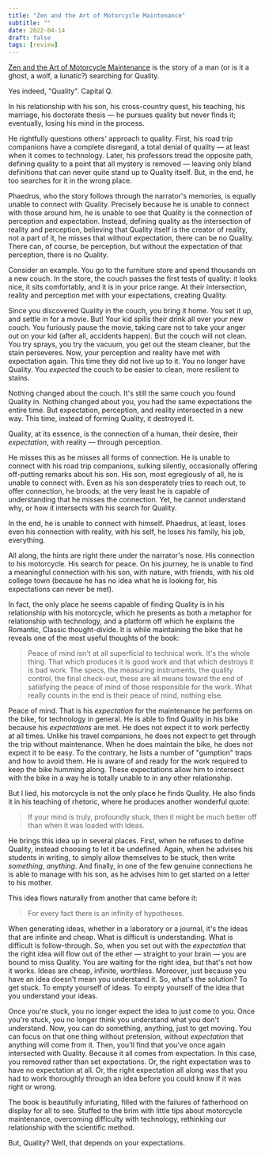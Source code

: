 ```yaml
---
title: "Zen and the Art of Motorcycle Maintenance"
subtitle: ""
date: 2022-04-14
draft: false
tags: [review]
---
```


[Zen and the Art of Motorcycle Maintenance](https://amzn.to/3MJ9kpd) is the story of a man (or is it a ghost, a wolf, a lunatic?) searching for Quality.

Yes indeed, "Quality". Capital Q.

In his relationship with his son, his cross-country quest, his teaching, his marriage, his doctorate thesis — he pursues quality but never finds it; eventually, losing his mind in the process.

He rightfully questions others' approach to quality. First, his road trip companions have a complete disregard, a total denial of quality — at least when it comes to technology. Later, his professors tread the opposite path, defining quality to a point that all mystery is removed — leaving only bland definitions that can never quite stand up to Quality itself. But, in the end, he too searches for it in the wrong place.

Phaedrus, who the story follows through the narrator's memories, is equally unable to connect with Quality. Precisely because he is unable to connect with those around him, he is unable to see that Quality is the connection of perception and expectation. Instead, defining quality as the intersection of reality and perception, believing that Quality itself is the creator of reality, not a part of it, he misses that without expectation, there can be no Quality. There can, of course, be perception, but without the expectation of that perception, there is no Quality.

Consider an example. You go to the furniture store and spend thousands on a new couch. In the store, the couch passes the first tests of quality: it looks nice, it sits comfortably, and it is in your price range. At their intersection, reality and perception met with your expectations, creating Quality.

Since you discovered Quality in the couch, you bring it home. You set it up, and settle in for a movie. But! Your kid spills their drink all over your new couch. You furiously pause the movie, taking care not to take your anger out on your kid (after all, accidents happen). But the couch will not clean. You try sprays, you try the vacuum, you get out the steam cleaner, but the stain perseveres. Now, your perception and reality have met with expectation again. This time they did not live up to it. You no longer have Quality. You *expected* the couch to be easier to clean, more resilient to stains.

Nothing changed about the couch. It's still the same couch you found Quality in. Nothing changed about you, you had the same expectations the entire time. But expectation, perception, and reality intersected in a new way. This time, instead of forming Quality, it destroyed it.

Quality, at its essence, is the connection of a human, their desire, their *expectation*, with reality — through perception.

He misses this as he misses all forms of connection. He is unable to connect with his road trip companions, sulking silently, occasionally offering off-putting remarks about his son. His son, most egregiously of all, he is unable to connect with. Even as his son desperately tries to reach out, to offer connection, he broods; at the very least he is capable of understanding that he misses the connection. Yet, he cannot understand why, or how it intersects with his search for Quality.

In the end, he is unable to connect with himself. Phaedrus, at least, loses even his connection with reality, with his self, he loses his family, his job, everything.

All along, the hints are right there under the narrator's nose. His connection to his motorcycle. His search for peace. On his journey, he is unable to find a meaningful connection with his son, with nature, with friends, with his old college town (because he has no idea what he is looking for, his expectations can never be met).

In fact, the only place he seems capable of finding Quality is in his relationship with his motorcycle, which he presents as both a metaphor for relationship with technology, and a platform off which he explains the Romantic, Classic thought-divide. It is while maintaining the bike that he reveals one of the most useful thoughts of the book:

> Peace of mind isn't at all superficial to technical work. It's the whole thing. That which produces it is good work and that which destroys it is bad work. The specs, the measuring instruments, the quality control, the final check-out, these are all means toward the end of satisfying the peace of mind of those responsible for the work. What really counts in the end is their peace of mind, nothing else.

Peace of mind. That is his *expectation* for the maintenance he performs on the bike, for technology in general. He is able to find Quality in his bike because his *expectations* are met. He does not expect it to work perfectly at all times. Unlike his travel companions, he does not expect to get through the trip without maintenance. When he does maintain the bike, he does not expect it to be easy. To the contrary, he lists a number of "gumption" traps and how to avoid them. He is aware of and ready for the work required to keep the bike humming along. These expectations allow him to intersect with the bike in a way he is totally unable to in any other relationship.

But I lied, his motorcycle is not the only place he finds Quality. He also finds it in his teaching of rhetoric, where he produces another wonderful quote:

> If your mind is truly, profoundly stuck, then it might be much better off than when it was loaded with ideas.

He brings this idea up in several places. First, when he refuses to define Quality, instead choosing to let it be undefined. Again, when he advises his students in writing, to simply allow themselves to be stuck, then write *something*, *anything*. And finally, in one of the few genuine connections he is able to manage with his son, as he advises him to get started on a letter to his mother.

This idea flows naturally from another that came before it:

> For every fact there is an infinity of hypotheses.

When generating ideas, whether in a laboratory or a journal, it's the ideas that are infinite and cheap. What is difficult is understanding. What is difficult is follow-through. So, when you set out with the *expectation* that the right idea will flow out of the ether — straight to your brain — you are bound to miss Quality. You are waiting for the right idea, but that's not how it works. Ideas are cheap, infinite, worthless. Moreover, just because you have an idea doesn't mean you understand it. So, what's the solution? To get stuck. To empty yourself of ideas. To empty yourself of the idea that you understand your ideas.

Once you're stuck, you no longer expect the idea to just come to you. Once you're stuck, you no longer think you understand what you don't understand. Now, you can do something, anything, just to get moving. You can focus on that one thing without pretension, without *expectation* that anything will come from it. Then, you'll find that you've once again intersected with Quality. Because it all comes from expectation. In this case, you removed rather than set expectations. Or, the right expectation was to have no expectation at all. Or, the right expectation all along was that you had to work thoroughly through an idea before you could know if it was right or wrong.

The book is beautifully infuriating, filled with the failures of fatherhood on display for all to see. Stuffed to the brim with little tips about motorcycle maintenance, overcoming difficulty with technology, rethinking our relationship with the scientific method.

But, Quality? Well, that depends on your expectations.
